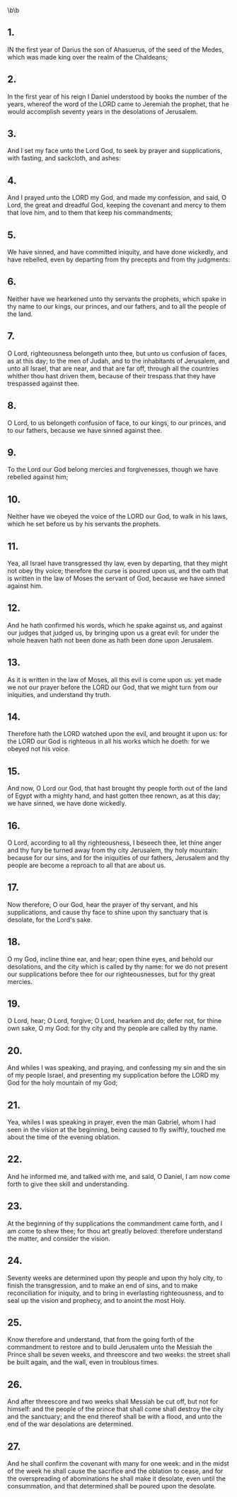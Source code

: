 \b\b
## 1.
IN the first year of Darius the son of Ahasuerus, of the seed of the Medes, which was made king over the realm of the Chaldeans;
## 2.
In the first year of his reign I Daniel understood by books the number of the years, whereof the word of the LORD came to Jeremiah the prophet, that he would accomplish seventy years in the desolations of Jerusalem.
## 3.
And I set my face unto the Lord God, to seek by prayer and supplications, with fasting, and sackcloth, and ashes:
## 4.
And I prayed unto the LORD my God, and made my confession, and said, O Lord, the great and dreadful God, keeping the covenant and mercy to them that love him, and to them that keep his commandments;
## 5.
We have sinned, and have committed iniquity, and have done wickedly, and have rebelled, even by departing from thy precepts and from thy judgments:
## 6.
Neither have we hearkened unto thy servants the prophets, which spake in thy name to our kings, our princes, and our fathers, and to all the people of the land.
## 7.
O Lord, righteousness belongeth unto thee, but unto us confusion of faces, as at this day; to the men of Judah, and to the inhabitants of Jerusalem, and unto all Israel, that are near, and that are far off, through all the countries whither thou hast driven them, because of their trespass that they have trespassed against thee.
## 8.
O Lord, to us belongeth confusion of face, to our kings, to our princes, and to our fathers, because we have sinned against thee.
## 9.
To the Lord our God belong mercies and forgivenesses, though we have rebelled against him;
## 10.
Neither have we obeyed the voice of the LORD our God, to walk in his laws, which he set before us by his servants the prophets.
## 11.
Yea, all Israel have transgressed thy law, even by departing, that they might not obey thy voice; therefore the curse is poured upon us, and the oath that is written in the law of Moses the servant of God, because we have sinned against him.
## 12.
And he hath confirmed his words, which he spake against us, and against our judges that judged us, by bringing upon us a great evil: for under the whole heaven hath not been done as hath been done upon Jerusalem.
## 13.
As it is written in the law of Moses, all this evil is come upon us: yet made we not our prayer before the LORD our God, that we might turn from our iniquities, and understand thy truth.
## 14.
Therefore hath the LORD watched upon the evil, and brought it upon us: for the LORD our God is righteous in all his works which he doeth: for we obeyed not his voice.
## 15.
And now, O Lord our God, that hast brought thy people forth out of the land of Egypt with a mighty hand, and hast gotten thee renown, as at this day; we have sinned, we have done wickedly.
## 16.
O Lord, according to all thy righteousness, I beseech thee, let thine anger and thy fury be turned away from thy city Jerusalem, thy holy mountain: because for our sins, and for the iniquities of our fathers, Jerusalem and thy people are become a reproach to all that are about us.
## 17.
Now therefore, O our God, hear the prayer of thy servant, and his supplications, and cause thy face to shine upon thy sanctuary that is desolate, for the Lord's sake.
## 18.
O my God, incline thine ear, and hear; open thine eyes, and behold our desolations, and the city which is called by thy name: for we do not present our supplications before thee for our righteousnesses, but for thy great mercies.
## 19.
O Lord, hear; O Lord, forgive; O Lord, hearken and do; defer not, for thine own sake, O my God: for thy city and thy people are called by thy name.
## 20.
And whiles I was speaking, and praying, and confessing my sin and the sin of my people Israel, and presenting my supplication before the LORD my God for the holy mountain of my God;
## 21.
Yea, whiles I was speaking in prayer, even the man Gabriel, whom I had seen in the vision at the beginning, being caused to fly swiftly, touched me about the time of the evening oblation.
## 22.
And he informed me, and talked with me, and said, O Daniel, I am now come forth to give thee skill and understanding.
## 23.
At the beginning of thy supplications the commandment came forth, and I am come to shew thee; for thou art greatly beloved: therefore understand the matter, and consider the vision.
## 24.
Seventy weeks are determined upon thy people and upon thy holy city, to finish the transgression, and to make an end of sins, and to make reconciliation for iniquity, and to bring in everlasting righteousness, and to seal up the vision and prophecy, and to anoint the most Holy.
## 25.
Know therefore and understand, that from the going forth of the commandment to restore and to build Jerusalem unto the Messiah the Prince shall be seven weeks, and threescore and two weeks: the street shall be built again, and the wall, even in troublous times.
## 26.
And after threescore and two weeks shall Messiah be cut off, but not for himself: and the people of the prince that shall come shall destroy the city and the sanctuary; and the end thereof shall be with a flood, and unto the end of the war desolations are determined.
## 27.
And he shall confirm the covenant with many for one week: and in the midst of the week he shall cause the sacrifice and the oblation to cease, and for the overspreading of abominations he shall make it desolate, even until the consummation, and that determined shall be poured upon the desolate.
